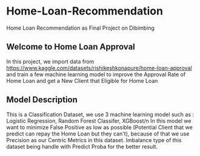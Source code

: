 # Home-Loan-Recommendation
Home Loan Recommendation as Final Project on Dibimbing

## Welcome to Home Loan Approval
In this project, we import data from https://www.kaggle.com/datasets/rishikeshkonapure/home-loan-approval and train a few machine learning model to improve the Approval Rate of Home Loan and get a New Client that Eligible for Home Loan

## Model Description
This is a Classification Dataset, we use 3 machine learning model such as : Logistic Regression, Random Forest Classifer, XGBoost/n
In this model we want to minimize False Positive as low as possible (Potential Client that we predict can repay the Home Loan but they can't), because of that we use Precision as our Centric Metrics in this dataset.
Imbalance type of this dataset being handle with Predict Proba for the better result.

